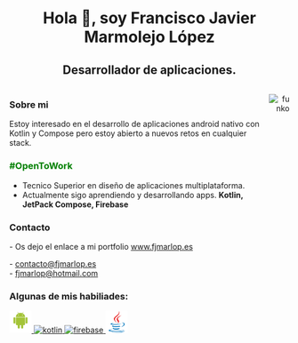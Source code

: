 <Style>
   .mainContent {
      display: flex;
      flex-direction: row;
   }
</Style>

<h1 align="center">Hola 👋, soy Francisco Javier Marmolejo López</h1>
<h2 align="center">Desarrollador de aplicaciones.</h2>

<div class="mainContent">
   <div>
   <h3 align="left">Sobre mi</h3>

<p align="left">
Estoy interesado en el desarrollo de aplicaciones android nativo con Kotlin y Compose pero estoy abierto a nuevos retos en cualquier stack.

<h3 align="left" style="color:Green">#OpenToWork</h3>

- Tecnico Superior en diseño de aplicaciones multiplataforma.
- Actualmente sigo aprendiendo y desarrollando apps. **Kotlin, JetPack Compose, Firebase**

<h3 align="left">Contacto</h3>
 - Os dejo el enlace a mi portfolio <a href="https://www.fjmarlop.es">www.fjmarlop.es</a>
 <p>
 - <a href="mailto:contacto@fjmarlop.es">contacto@fjmarlop.es</a><br>
 - <a href="mailto:fjmarlop@hotmail.com">fjmarlop@hotmail.com</a>
 </p>

<h3 align="left">Algunas de mis habiliades:</h3>

<p align="left"> 
 <a href="https://developer.android.com" target="_blank" rel="noreferrer">
 <img src="https://raw.githubusercontent.com/devicons/devicon/master/icons/android/android-original-wordmark.svg" alt="android" width="40" height="40"/> </a>   
 <a href="https://kotlinlang.org" target="_blank" rel="noreferrer"> <img src="https://www.vectorlogo.zone/logos/kotlinlang/kotlinlang-icon.svg" alt="kotlin" width="40" height="40"/> </a> <a href="https://firebase.google.com/" target="_blank" rel="noreferrer"> <img src="https://www.vectorlogo.zone/logos/firebase/firebase-icon.svg" alt="firebase" width="40" height="40"/> </a> <a href="https://www.java.com" target="_blank" rel="noreferrer"> <img src="https://raw.githubusercontent.com/devicons/devicon/master/icons/java/java-original.svg" alt="java" width="40" height="40"/> </a>

</p>
   </div>
   <div><p align="right"><img src="https://www.fjmarlop.es/funko.png" alt="funko" width="200" height="300"/></p></div>
</div>

